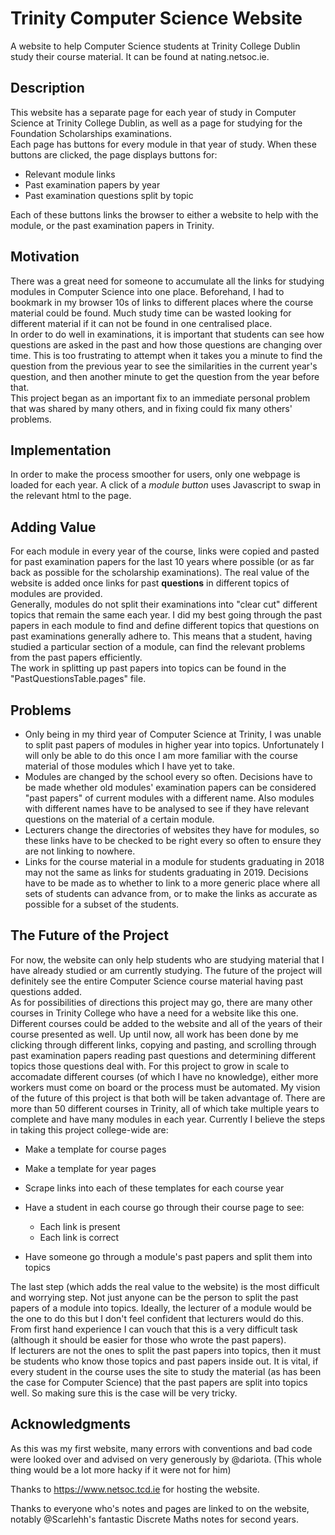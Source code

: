 # Trinity Computer Science Website
A website to help Computer Science students at Trinity College Dublin study their course material.  It can be found at nating.netsoc.ie. 


## Description
This website has a separate page for each year of study in Computer Science at Trinity College Dublin, as well as a page for studying for the Foundation Scholarships examinations.  
  Each page has buttons for every module in that year of study. When these buttons are clicked, the page displays buttons for:
  
* Relevant module links
* Past examination papers by year
* Past examination questions split by topic

Each of these buttons links the browser to either a website to help with the module, or the past examination papers in Trinity.  


## Motivation
There was a great need for someone to accumulate all the links for studying modules in Computer Science into one place. Beforehand, I had to bookmark in my browser 10s of links to different places where the course material could be found. Much study time can be wasted looking for different material if it can not be found in one centralised place.   
  In order to do well in examinations, it is important that students can see how questions are asked in the past and how those questions are changing over time. This is too frustrating to attempt when it takes you a minute to find the question from the previous year to see the similarities in the current year's question, and then another minute to get the question from the year before that.   
    This project began as an important fix to an immediate personal problem that was shared by many others, and in fixing could fix many others' problems.  
  
  
## Implementation
In order to make the process smoother for users, only one webpage is loaded for each year. A click of a _module button_ uses Javascript to swap in the relevant html to the page.  


## Adding Value
For each module in every year of the course, links were copied and pasted for past examination papers for the last 10 years where possible (or as far back as possible for the scholarship examinations). The real value of the website is added once links for past **questions** in different topics of modules are provided.   
  Generally, modules do not split their examinations into "clear cut" different topics that remain the same each year. I did my best going through the past papers in each module to find and define different topics that questions on past examinations generally adhere to. This means that a student, having studied a particular section of a module, can find the relevant problems from the past papers efficiently.  
  The work in splitting up past papers into topics can be found in the "PastQuestionsTable.pages" file.


## Problems

* Only being in my third year of Computer Science at Trinity, I was unable to split past papers of modules in higher year into topics. Unfortunately I will only be able to do this once I am more familiar with the course material of those modules which I have yet to take.
* Modules are changed by the school every so often. Decisions have to be made whether old modules' examination papers can be considered "past papers" of current modules with a different name. Also modules with different names have to be analysed to see if they have relevant questions on the material of a certain module.
* Lecturers change the directories of websites they have for modules, so these links have to be checked to be right every so often to ensure they are not linking to nowhere.
* Links for the course material in a module for students graduating in 2018 may not the same as links for students graduating in 2019. Decisions have to be made as to whether to link to a more generic place where all sets of students can advance from, or to make the links as accurate as possible for a subset of the students.
    
    
## The Future of the Project
For now, the website can only help students who are studying material that I have already studied or am currently studying. The future of the project will definitely see the entire Computer Science course material having past questions added.   
  As for possibilities of directions this project may go, there are many other courses in Trinity College who have a need for a website like this one. Different courses could be added to the website and all of the years of their course presented as well. Up until now, all work has been done by me clicking through different links, copying and pasting, and scrolling through past examination papers reading past questions and determining different topics those questions deal with. For this project to grow in scale to accomadate different courses (of which I have no knowledge),  either more workers must come on board or the process must be automated. My vision of the future of this project is that both will be taken advantage of. There are more than 50 different courses in Trinity, all of which take multiple years to complete and have many modules in each year. Currently I believe the steps in taking this project college-wide are:
  
* Make a template for course pages
* Make a template for year pages
* Scrape links into each of these templates for each course year

* Have a student in each course go through their course page to see:
  * Each link is present
  * Each link is correct
* Have someone go through a module's past papers and split them into topics

The last step (which adds the real value to the website) is the most difficult and worrying step. Not just anyone can be the person to split the past papers of a module into topics. Ideally, the lecturer of a module would be the one to do this but I don't feel confident that lecturers would do this. From first hand experience I can vouch that this is a very difficult task (although it should be easier for those who wrote the past papers).   
  If lecturers are not the ones to split the past papers into topics, then it must be students who know those topics and past papers inside out. It is vital, if every student in the course uses the site to study the material (as has been the case for Computer Science) that the past papers are split into topics well. So making sure this is the case will be very tricky.  
  

## Acknowledgments
  As this was my first website, many errors with conventions and bad code were looked over and advised on very generously by @dariota. (This whole thing would be a lot more hacky if it were not for him)  
  
  Thanks to https://www.netsoc.tcd.ie for hosting the website.  
  
  Thanks to everyone who's notes and pages are linked to on the website, notably @Scarlehh's fantastic Discrete Maths notes for second years.  
  

